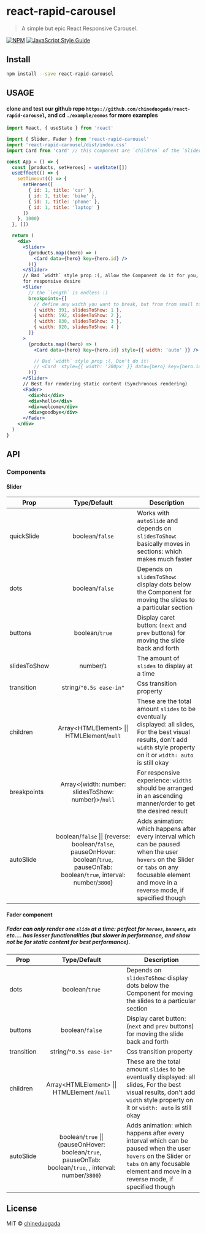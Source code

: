 # react-rapid-carousel

> A simple but epic React Responsive Carousel.

[![NPM](https://img.shields.io/npm/v/react-rapid-carousel.svg)](https://www.npmjs.com/package/react-rapid-carousel) [![JavaScript Style Guide](https://img.shields.io/badge/code_style-standard-brightgreen.svg)](https://standardjs.com)

## Install

```bash
npm install --save react-rapid-carousel
```

## USAGE

#### clone and test our github repo `https://github.com/chineduogada/react-rapid-carousel`, and cd `./example/eomos` for more examples

```jsx
import React, { useState } from 'react'

import { Slider, Fader } from 'react-rapid-carousel'
import 'react-rapid-carousel/dist/index.css'
import Card from 'card' // this Component are `children` of the `Slider`. For the best visual results, don't add `width` style property on it or `width: auto` is still okay.

const App = () => {
  const [products, setHeroes] = useState([])
  useEffect(() => {
    setTimeout(() => {
      setHeroes([
        { id: 1, title: 'car' },
        { id: 1, title: 'bike' },
        { id: 1, title: 'phone' },
        { id: 1, title: 'laptop' }
      ])
    }, 1000)
  }, [])

  return (
    <div>
      <Slider>
        {products.map((hero) => (
          <Card data={hero} key={hero.id} />
        ))}
      </Slider>
      // Bad `width` style prop :(, allow the Component do it for you, or use `breakpoints`
      for responsive desire
      <Slider
        // the `length` is endless :)
        breakpoints={[
          // define any width you want to break, but from from small to large widths
          { width: 391, slidesToShow: 1 },
          { width: 592, slidesToShow: 2 },
          { width: 830, slidesToShow: 3 },
          { width: 920, slidesToShow: 4 }
        ]}
      >
        {products.map((hero) => (
          <Card data={hero} key={hero.id} style={{ width: 'auto' }} />

          // Bad `width` style prop :(, Don't do it!
          // <Card  style={{ width: '200px' }} data={hero} key={hero.id} />
        ))}
      </Slider>
      // Best for rendering static content (Synchronous rendering)
      <Fader>
        <div>hi</div>
        <div>hello</div>
        <div>welcome</div>
        <div>goodbye</div>
      </Fader>
    </div>
  )
}
```

## API

### Components

#### Slider

| Prop         |                                                                Type/Default                                                                | Description                                                                                                                                                                                    |
| ------------ | :----------------------------------------------------------------------------------------------------------------------------------------: | ---------------------------------------------------------------------------------------------------------------------------------------------------------------------------------------------- |
| quickSlide   |                                                              boolean/`false`                                                               | Works with `autoSlide` and depends on `slidesToShow`: basically moves in sections: which makes much faster                                                                                     |
| dots         |                                                              boolean/`false`                                                               | Depends on `slidesToShow`: display dots below the Component for moving the slides to a particular section                                                                                      |
| buttons      |                                                               boolean/`true`                                                               | Display caret button: (`next` and `prev` buttons) for moving the slide back and forth                                                                                                          |
| slidesToShow |                                                                 number/`1`                                                                 | The amount of `slides` to display at a time                                                                                                                                                    |
| transition   |                                                          string/`"0.5s ease-in"`                                                           | Css transition property                                                                                                                                                                        |
| children     |                                         Array&#60;HTMLElement&#62; &#124;&#124; HTMLElement/`null`                                         | These are the total amount `slides` to be eventually displayed: all slides, For the best visual results, don't add `width` style property on it or `width: auto` is still okay                 |
| breakpoints  |                                        Array&#60;{width: number: slidesToShow: number}&#62;/`null`                                         | For responsive experience: `width`s should be arranged in an ascending manner/order to get the desired result                                                                                  |
| autoSlide    | boolean/`false` &#124;&#124; {reverse: boolean/`false`, pauseOnHover: boolean/`true`, pauseOnTab: boolean/`true`, interval: number/`3800`} | Adds animation: which happens after every interval which can be paused when the user `hovers` on the Slider or `tabs` on any focusable element and move in a reverse mode, if specified though |

#### Fader component

##### Fader can only render one `slide` at a time: perfect for `heroes`, `banners`, `ads` etc.... has lesser functionalities (but slower in performance, and show not be for static content for best performance).

| Prop       |                                                   Type/Default                                                    | Description                                                                                                                                                                                    |
| ---------- | :---------------------------------------------------------------------------------------------------------------: | ---------------------------------------------------------------------------------------------------------------------------------------------------------------------------------------------- |
| dots       |                                                  boolean/`true`                                                   | Depends on `slidesToShow`: display dots below the Component for moving the slides to a particular section                                                                                      |
| buttons    |                                                  boolean/`false`                                                  | Display caret button: (`next` and `prev` buttons) for moving the slide back and forth                                                                                                          |
| transition |                                              string/`"0.5s ease-in"`                                              | Css transition property                                                                                                                                                                        |
| children   |                            Array&#60;HTMLElement&#62; &#124;&#124; HTMLElement /`null`                            | These are the total amount `slides` to be eventually displayed: all slides, For the best visual results, don't add `width` style property on it or `width: auto` is still okay                 |
| autoSlide  | boolean/`true` &#124;&#124; {pauseOnHover: boolean/`true`, pauseOnTab: boolean/`true`, , interval: number/`3800`} | Adds animation: which happens after every interval which can be paused when the user `hovers` on the Slider or `tabs` on any focusable element and move in a reverse mode, if specified though |

## License

MIT © [chineduogada](https://github.com/chineduogada)
